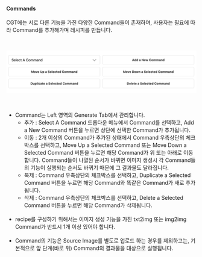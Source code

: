 <h4 id="ContentGenerationToolUser’sGuidever.20240528-Commands">Commands</h4><p>CGT에는 서로 다른 기능을 가진 다양한 Command들이 존재하며, 사용자는 필요에 따라 Command를 추가해가며 레시피를 만듭니다.</p><p><br/></p><p><img class="confluence-embedded-image" draggable="false" width="600" src="/img/UI_CommandControl.png?version=1&amp;modificationDate=1719229850019&amp;api=v2" data-unresolved-comment-count="0" data-linked-resource-id="916379349" data-linked-resource-version="1" data-linked-resource-type="attachment" data-linked-resource-default-alias="UI_CommandControl.png" data-base-url="https://wiki.workers-hub.com" data-linked-resource-content-type="image/png" data-linked-resource-container-id="872779041" data-linked-resource-container-version="35" alt=""></span> </p><p><br/></p></h4><ul><li>Command는 Left 영역의 Generate Tab에서 관리합니다.<ul><li>추가 : Select A Command 드롭다운 메뉴에서 Command를 선택하고, Add a New Command 버튼을 누르면 상단에 선택한 Command가 추가됩니다.</li><li>이동 : 2개 이상의 Command가 추가된 상태에서 Command 우측상단의 체크박스를 선택하고, Move Up a Selected Command 또는 Move Down a Selected Command 버튼을 누르면 해당 Command가 위 또는 아래로 이동합니다. Command들이 나열된 순서가 바뀌면 이미지 생성시 각 Command들의 기능이 실행되는 순서도 바뀌기 때문에 그 결과물도 달라집니다.</li><li>복제 : Command 우측상단의 체크박스를 선택하고, Duplicate a Selected Command 버튼을 누르면 해당 Command와 똑같은 Command가 새로 추가됩니다.</li><li>삭제 : Command 우측상단의 체크박스를 선택하고, Delete a Selected Command 버튼을 누르면 해당 Command가 삭제됩니다.<br/><br/></li></ul></li><li>recipe를 구성하기 위해서는 이미지 생성 기능을 가진 txt2img 또는 img2img Command가 반드시 1개 이상 있어야 합니다.<br/><br/></li><li>Command의 기능은 Source Image를 별도로 업로드 하는 경우를 제외하고는, 기본적으로 앞 단계(바로 위) Command의 결과물을 대상으로 실행됩니다.</li></ul><p><br/></p>
</div>